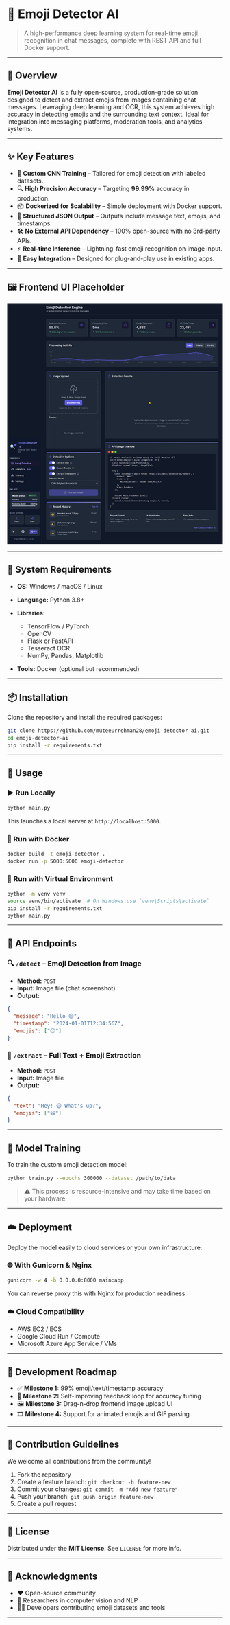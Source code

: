 # 🧠 Emoji Detector AI

> A high-performance deep learning system for real-time emoji recognition in chat messages, complete with REST API and full Docker support.

---

## 🚀 Overview

**Emoji Detector AI** is a fully open-source, production-grade solution designed to detect and extract emojis from images containing chat messages. Leveraging deep learning and OCR, this system achieves high accuracy in detecting emojis and the surrounding text context. Ideal for integration into messaging platforms, moderation tools, and analytics systems.

---

## ✨ Key Features

* 🎯 **Custom CNN Training** – Tailored for emoji detection with labeled datasets.
* 🔍 **High Precision Accuracy** – Targeting **99.99%** accuracy in production.
* 📦 **Dockerized for Scalability** – Simple deployment with Docker support.
* 🧾 **Structured JSON Output** – Outputs include message text, emojis, and timestamps.
* 🛠️ **No External API Dependency** – 100% open-source with no 3rd-party APIs.
* ⚡ **Real-time Inference** – Lightning-fast emoji recognition on image input.
* 🔌 **Easy Integration** – Designed for plug-and-play use in existing apps.

---

## 🖼️ Frontend UI Placeholder

![Frontend UI](frontend/assets/ui-screenshot.png)

---

## 🧰 System Requirements

* **OS:** Windows / macOS / Linux
* **Language:** Python 3.8+
* **Libraries:**

  * TensorFlow / PyTorch
  * OpenCV
  * Flask or FastAPI
  * Tesseract OCR
  * NumPy, Pandas, Matplotlib
* **Tools:** Docker (optional but recommended)

---

## 📦 Installation

Clone the repository and install the required packages:

```bash
git clone https://github.com/muteeurrehman28/emoji-detector-ai.git
cd emoji-detector-ai
pip install -r requirements.txt
```

---

## 🧪 Usage

### ▶️ Run Locally

```bash
python main.py
```

This launches a local server at `http://localhost:5000`.

### 🐳 Run with Docker

```bash
docker build -t emoji-detector .
docker run -p 5000:5000 emoji-detector
```

### 🧿 Run with Virtual Environment

```bash
python -m venv venv
source venv/bin/activate  # On Windows use `venv\Scripts\activate`
pip install -r requirements.txt
python main.py
```

---

## 📡 API Endpoints

### 🔍 `/detect` – Emoji Detection from Image

* **Method:** `POST`
* **Input:** Image file (chat screenshot)
* **Output:**

```json
{
  "message": "Hello 😊",
  "timestamp": "2024-01-01T12:34:56Z",
  "emojis": ["😊"]
}
```

### 🧾 `/extract` – Full Text + Emoji Extraction

* **Method:** `POST`
* **Input:** Image file
* **Output:**

```json
{
  "text": "Hey! 😃 What's up?",
  "emojis": ["😃"]
}
```

---

## 🧠 Model Training

To train the custom emoji detection model:

```bash
python train.py --epochs 300000 --dataset /path/to/data
```

> ⚠️ This process is resource-intensive and may take time based on your hardware.

---

## ☁️ Deployment

Deploy the model easily to cloud services or your own infrastructure:

### 🌐 With Gunicorn & Nginx

```bash
gunicorn -w 4 -b 0.0.0.0:8000 main:app
```

You can reverse proxy this with Nginx for production readiness.

### ☁️ Cloud Compatibility

* AWS EC2 / ECS
* Google Cloud Run / Compute
* Microsoft Azure App Service / VMs

---

## 📅 Development Roadmap

* ✅ **Milestone 1:** 99% emoji/text/timestamp accuracy
* 🔄 **Milestone 2:** Self-improving feedback loop for accuracy tuning
* 🖼️ **Milestone 3:** Drag-n-drop frontend image upload UI
* 🎞️ **Milestone 4:** Support for animated emojis and GIF parsing

---

## 🤝 Contribution Guidelines

We welcome all contributions from the community!

1. Fork the repository
2. Create a feature branch: `git checkout -b feature-new`
3. Commit your changes: `git commit -m "Add new feature"`
4. Push your branch: `git push origin feature-new`
5. Create a pull request

---

## 📄 License

Distributed under the **MIT License**. See `LICENSE` for more info.

---

## 🙏 Acknowledgments

* ❤️ Open-source community
* 🧠 Researchers in computer vision and NLP
* 👨‍💻 Developers contributing emoji datasets and tools

---
